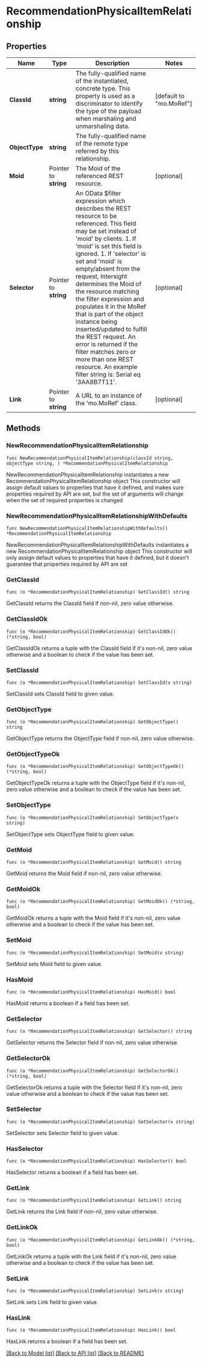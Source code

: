 # RecommendationPhysicalItemRelationship

## Properties

Name | Type | Description | Notes
------------ | ------------- | ------------- | -------------
**ClassId** | **string** | The fully-qualified name of the instantiated, concrete type. This property is used as a discriminator to identify the type of the payload when marshaling and unmarshaling data. | [default to "mo.MoRef"]
**ObjectType** | **string** | The fully-qualified name of the remote type referred by this relationship. | 
**Moid** | Pointer to **string** | The Moid of the referenced REST resource. | [optional] 
**Selector** | Pointer to **string** | An OData $filter expression which describes the REST resource to be referenced. This field may be set instead of &#39;moid&#39; by clients. 1. If &#39;moid&#39; is set this field is ignored. 1. If &#39;selector&#39; is set and &#39;moid&#39; is empty/absent from the request, Intersight determines the Moid of the resource matching the filter expression and populates it in the MoRef that is part of the object instance being inserted/updated to fulfill the REST request. An error is returned if the filter matches zero or more than one REST resource. An example filter string is: Serial eq &#39;3AA8B7T11&#39;. | [optional] 
**Link** | Pointer to **string** | A URL to an instance of the &#39;mo.MoRef&#39; class. | [optional] 

## Methods

### NewRecommendationPhysicalItemRelationship

`func NewRecommendationPhysicalItemRelationship(classId string, objectType string, ) *RecommendationPhysicalItemRelationship`

NewRecommendationPhysicalItemRelationship instantiates a new RecommendationPhysicalItemRelationship object
This constructor will assign default values to properties that have it defined,
and makes sure properties required by API are set, but the set of arguments
will change when the set of required properties is changed

### NewRecommendationPhysicalItemRelationshipWithDefaults

`func NewRecommendationPhysicalItemRelationshipWithDefaults() *RecommendationPhysicalItemRelationship`

NewRecommendationPhysicalItemRelationshipWithDefaults instantiates a new RecommendationPhysicalItemRelationship object
This constructor will only assign default values to properties that have it defined,
but it doesn't guarantee that properties required by API are set

### GetClassId

`func (o *RecommendationPhysicalItemRelationship) GetClassId() string`

GetClassId returns the ClassId field if non-nil, zero value otherwise.

### GetClassIdOk

`func (o *RecommendationPhysicalItemRelationship) GetClassIdOk() (*string, bool)`

GetClassIdOk returns a tuple with the ClassId field if it's non-nil, zero value otherwise
and a boolean to check if the value has been set.

### SetClassId

`func (o *RecommendationPhysicalItemRelationship) SetClassId(v string)`

SetClassId sets ClassId field to given value.


### GetObjectType

`func (o *RecommendationPhysicalItemRelationship) GetObjectType() string`

GetObjectType returns the ObjectType field if non-nil, zero value otherwise.

### GetObjectTypeOk

`func (o *RecommendationPhysicalItemRelationship) GetObjectTypeOk() (*string, bool)`

GetObjectTypeOk returns a tuple with the ObjectType field if it's non-nil, zero value otherwise
and a boolean to check if the value has been set.

### SetObjectType

`func (o *RecommendationPhysicalItemRelationship) SetObjectType(v string)`

SetObjectType sets ObjectType field to given value.


### GetMoid

`func (o *RecommendationPhysicalItemRelationship) GetMoid() string`

GetMoid returns the Moid field if non-nil, zero value otherwise.

### GetMoidOk

`func (o *RecommendationPhysicalItemRelationship) GetMoidOk() (*string, bool)`

GetMoidOk returns a tuple with the Moid field if it's non-nil, zero value otherwise
and a boolean to check if the value has been set.

### SetMoid

`func (o *RecommendationPhysicalItemRelationship) SetMoid(v string)`

SetMoid sets Moid field to given value.

### HasMoid

`func (o *RecommendationPhysicalItemRelationship) HasMoid() bool`

HasMoid returns a boolean if a field has been set.

### GetSelector

`func (o *RecommendationPhysicalItemRelationship) GetSelector() string`

GetSelector returns the Selector field if non-nil, zero value otherwise.

### GetSelectorOk

`func (o *RecommendationPhysicalItemRelationship) GetSelectorOk() (*string, bool)`

GetSelectorOk returns a tuple with the Selector field if it's non-nil, zero value otherwise
and a boolean to check if the value has been set.

### SetSelector

`func (o *RecommendationPhysicalItemRelationship) SetSelector(v string)`

SetSelector sets Selector field to given value.

### HasSelector

`func (o *RecommendationPhysicalItemRelationship) HasSelector() bool`

HasSelector returns a boolean if a field has been set.

### GetLink

`func (o *RecommendationPhysicalItemRelationship) GetLink() string`

GetLink returns the Link field if non-nil, zero value otherwise.

### GetLinkOk

`func (o *RecommendationPhysicalItemRelationship) GetLinkOk() (*string, bool)`

GetLinkOk returns a tuple with the Link field if it's non-nil, zero value otherwise
and a boolean to check if the value has been set.

### SetLink

`func (o *RecommendationPhysicalItemRelationship) SetLink(v string)`

SetLink sets Link field to given value.

### HasLink

`func (o *RecommendationPhysicalItemRelationship) HasLink() bool`

HasLink returns a boolean if a field has been set.


[[Back to Model list]](../README.md#documentation-for-models) [[Back to API list]](../README.md#documentation-for-api-endpoints) [[Back to README]](../README.md)


